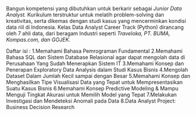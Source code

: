 Bangun kompetensi yang dibutuhkan untuk berkarir sebagai *Junior Data Analyst.* 
Kurikulum terstruktur untuk melatih problem-solving dan kreativitas, serta dikemas dengan studi kasus yang mencerminkan kondisi data riil di Indonesia. 
Kelas Data Analyst Career Track (Python) dirancang oleh 7 ahli data, dari beragam Industri seperti *Traveloka, PT. BUMA, Kompas.com, dan GOJEK.*


Daftar isi :
1.Memahami Bahasa Pemrograman Fundamental
2.Memahami Bahasa SQL dan Sistem Database Relasional agar dapat mengolah data di Perusahaan Yang Sudah Menerapkan Sistem IT
3.Memahami Konsep dan Penerapan Exploratory Data Analysis dalam Studi Kasus Bisnis
4.Mengolah Dataset Dalam Jumlah Kecil sampai dengan Besar
5.Memahami Konsep dan Menghasilkan Tipe Visualisasi Data yang Tepat untuk Mempresentasikan Suatu Kasus Bisnis
6.Memahami Konsep Predictive Modeling & Mampu Menguji Tingkat Akurasi untuk Memilih Model yang Tepat
7.Melakukan Investigasi dan Mendeteksi Anomali pada Data
8.Data Analyst Project: Business Decision Research
